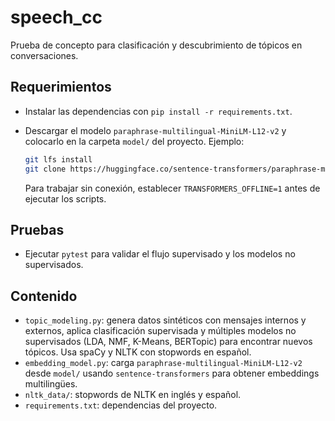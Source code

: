# speech_cc

Prueba de concepto para clasificación y descubrimiento de tópicos en conversaciones.

## Requerimientos
- Instalar las dependencias con `pip install -r requirements.txt`.
- Descargar el modelo `paraphrase-multilingual-MiniLM-L12-v2` y colocarlo en la carpeta `model/` del proyecto. Ejemplo:

  ```bash
  git lfs install
  git clone https://huggingface.co/sentence-transformers/paraphrase-multilingual-MiniLM-L12-v2 model/paraphrase-multilingual-MiniLM-L12-v2
  ```

  Para trabajar sin conexión, establecer `TRANSFORMERS_OFFLINE=1` antes de ejecutar los scripts.

## Pruebas
- Ejecutar `pytest` para validar el flujo supervisado y los modelos no supervisados.

## Contenido
- `topic_modeling.py`: genera datos sintéticos con mensajes internos y externos, aplica clasificación supervisada y múltiples modelos no supervisados (LDA, NMF, K-Means, BERTopic) para encontrar nuevos tópicos. Usa spaCy y NLTK con stopwords en español.
- `embedding_model.py`: carga `paraphrase-multilingual-MiniLM-L12-v2` desde `model/` usando `sentence-transformers` para obtener embeddings multilingües.
- `nltk_data/`: stopwords de NLTK en inglés y español.
- `requirements.txt`: dependencias del proyecto.
